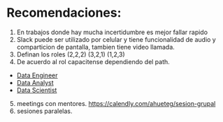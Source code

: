 # Recomendaciones:

1. En trabajos donde hay mucha incertidumbre es mejor fallar rapido
2. Slack puede ser utilizado por celular y tiene funcionalidad de audio y comparticion de pantalla, tambien tiene video llamada.
3. Definan los roles (2,2,2) (3,2,1) (1,2,3)
4. De acuerdo al rol capacitense dependiendo del path.
- [Data Engineer](https://www.cloudskillsboost.google/paths/16)
- [Data Analyst](https://www.cloudskillsboost.google/paths/18)
- [Data Scientist](https://www.cloudskillsboost.google/paths/17)
5. meetings con mentores. https://calendly.com/ahueteg/sesion-grupal
6. sesiones paralelas.

